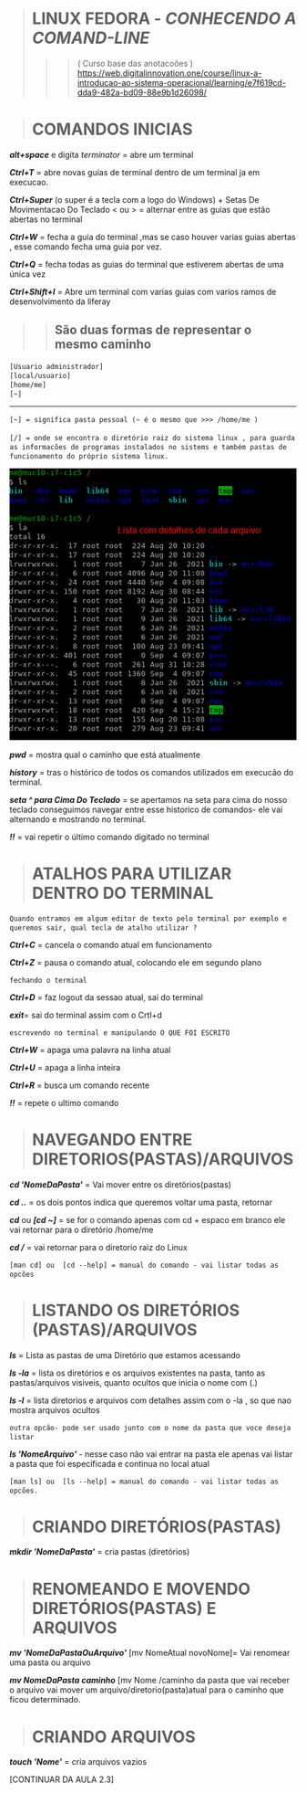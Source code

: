 ># LINUX FEDORA - ***CONHECENDO A COMAND-LINE*** 
>>> ( Curso base das anotacoões ) https://web.digitalinnovation.one/course/linux-a-introducao-ao-sistema-operacional/learning/e7f619cd-dda9-482a-bd09-88e9b1d26098/ 

># COMANDOS INICIAS

***alt+space*** e digita _terminator_ = abre um terminal

***Ctrl+T*** = abre novas guias de terminal dentro de um terminal ja em execucao.

***Ctrl+Super*** (o super é a tecla com a logo do Windows) + Setas De Movimentacao Do Teclado < ou > = alternar entre as guias que estão abertas no terminal

***Ctrl+W*** = fecha a guia do terminal ,mas se caso houver varias guias abertas , esse comando fecha uma guia por vez. 

***Ctrl+Q*** = fecha todas as guias do terminal que estiverem abertas de uma única vez

***Ctrl+Shift+I*** = Abre um terminal com varias guias com varios ramos de desenvolvimento da liferay

>>## São duas formas de representar o mesmo caminho 

    [Usuario administrador]
    [local/usuario]
    [home/me]
    [~]
---
    [~] = significa pasta pessoal (~ é o mesmo que >>> /home/me ) 

    [/] = onde se encontra o diretório raiz do sistema linux , para guarda as informacões de programas instalados no sistems e também pastas de funcionamento do próprio sistema linux.

![](imagens/001.png)

***pwd*** = mostra qual o caminho que está atualmente 

***history*** = tras o histórico de todos os comandos utilizados em execucão do terminal.

***seta ^ para Cima Do Teclado*** = se apertamos na seta para cima do nosso teclado conseguimos navegar entre esse historico de comandos- ele vai alternando e mostrando no terminal.

***!!*** = vai repetir o último comando digitado no terminal

># ATALHOS PARA UTILIZAR DENTRO DO TERMINAL

    Quando entramos em algum editor de texto pelo terminal por exemplo e queremos sair, qual tecla de atalho utilizar ? 
***Ctrl+C*** = cancela o comando atual em funcionamento 

***Ctrl+Z*** = pausa o comando atual, colocando ele em segundo plano

    fechando o terminal

***Ctrl+D*** = faz logout da sessao atual, sai do terminal

***exit***= sai do terminal assim com o Crtl+d

    escrevendo no terminal e manipulando O QUE FOI ESCRITO
***Ctrl+W*** = apaga uma palavra na linha atual

***Ctrl+U*** = apaga a linha inteira

***Ctrl+R*** = busca um comando recente

***!!*** = repete o ultimo comando

># NAVEGANDO ENTRE DIRETORIOS(PASTAS)/ARQUIVOS

***cd 'NomeDaPasta'*** =  Vai mover entre os diretörios(pastas) 

***cd ..*** = os dois pontos indica que queremos voltar uma pasta, retornar 

***cd*** ou ***[cd ~]*** = se for o comando apenas com cd + espaco em branco  ele vai retornar para o diretório /home/me

***cd /*** = vai retornar para o diretorio raiz do Linux 

    [man cd] ou  [cd --help] = manual do comando - vai listar todas as opcões

># LISTANDO OS DIRETÓRIOS (PASTAS)/ARQUIVOS

***ls*** = Lista as pastas de uma Diretório que estamos acessando

***ls -la*** = lista os diretórios e os arquivos existentes na pasta, tanto as pastas/arquivos visiveis, quanto ocultos que inicia o nome com (.)

***ls -l*** = lista diretorios e arquivos com detalhes assim com o -la , so que nao mostra arquivos ocultos 

    outra opcão- pode ser usado junto com o nome da pasta que voce deseja listar
***ls 'NomeArquivo'*** - nesse caso não vai entrar na pasta ele apenas vai listar a pasta que foi especificada e continua no local atual

    [man ls] ou  [ls --help] = manual do comando - vai listar todas as opcões.

># CRIANDO DIRETÓRIOS(PASTAS)

***mkdir 'NomeDaPasta'*** =  cria pastas (diretórios) 

># RENOMEANDO E MOVENDO DIRETÓRIOS(PASTAS) E ARQUIVOS

***mv 'NomeDaPastaOuArquivo'*** [mv NomeAtual novoNome]= Vai renomear uma pasta ou arquivo

***mv NomeDaPasta caminho*** [mv Nome /caminho da pasta que vai receber o arquivo vai mover um arquivo/diretorio(pasta)atual para o caminho que ficou determinado.

># CRIANDO ARQUIVOS

***touch 'Nome'*** = cria arquivos vazios

[CONTINUAR DA AULA 2.3]
